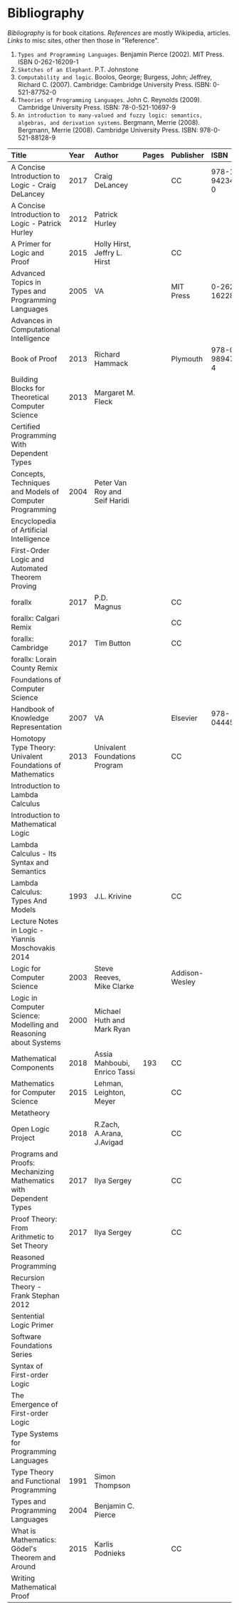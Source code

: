 # Bibliography

_Bibliography_ is for book citations. _References_ are mostly Wikipedia, articles. _Links_ to misc sites, other then those in "Reference".


1. `Types and Programming Languages`. Benjamin Pierce (2002). MIT Press. ISBN 0-262-16209-1
1. `Sketches of an Elephant`. P.T. Johnstone
1. `Computability and logic`. Boolos, George; Burgess, John; Jeffrey, Richard C. (2007). Cambridge: Cambridge University Press. ISBN: 0-521-87752-0
1. `Theories of Programming Languages`. John C. Reynolds (2009). Cambridge University Press. ISBN: 78-0-521-10697-9
1. `An introduction to many-valued and fuzzy logic: semantics, algebras, and derivation systems`. Bergmann, Merrie (2008). Bergmann, Merrie (2008). Cambridge University Press. ISBN: 978-0-521-88128-9



| Title                                                             | Year | Author                        | Pages | Publisher      | ISBN              | Ed. | S |
|:------------------------------------------------------------------|:-----|:------------------------------|:------|:---------------|:------------------|:----|:--|
| A Concise Introduction to Logic - Craig DeLancey                  | 2017 | Craig DeLancey                |       | CC             | 978-1-942341-42-0 | 1   |   |
| A Concise Introduction to Logic - Patrick Hurley                  | 2012 | Patrick Hurley                |       |                |                   |     |   |
| A Primer for Logic and Proof                                      | 2015 | Holly Hirst, Jeffry L. Hirst  |       | CC             |                   | 1   |   |
| Advanced Topics in Types and Programming Languages                | 2005 | VA                            |       | MIT Press      | 0-262-16228-8     |     |   |
| Advances in Computational Intelligence                            |      |                               |       |                |                   |     |   |
| Book of Proof                                                     | 2013 | Richard Hammack               |       | Plymouth       | 978-0-9894721-0-4 | 2,3 |   |
| Building Blocks for Theoretical Computer Science                  | 2013 | Margaret M. Fleck             |       |                |                   |     |   |
| Certified Programming With Dependent Types                        |      |                               |       |                |                   |     |   |
| Concepts, Techniques and Models of Computer Programming           | 2004 | Peter Van Roy and Seif Haridi |       |                |                   |     |   |
| Encyclopedia of Artificial Intelligence                           |      |                               |       |                |                   |     |   |
| First-Order Logic and Automated Theorem Proving                   |      |                               |       |                |                   |     |   |
| forallx                                                           | 2017 | P.D. Magnus                   |       | CC             |                   |     |   |
| forallx: Calgari Remix                                            |      |                               |       | CC             |                   |     |   |
| forallx: Cambridge                                                | 2017 | Tim Button                    |       | CC             |                   |     |   |
| forallx: Lorain County Remix                                      |      |                               |       |                |                   |     |   |
| Foundations of Computer Science                                   |      |                               |       |                |                   |     |   |
| Handbook of Knowledge Representation                              | 2007 | VA                            |       | Elsevier       | 978-0444522115    |     |   |
| Homotopy Type Theory: Univalent Foundations of Mathematics        | 2013 | Univalent Foundations Program |       | CC             |                   |     |   |
| Introduction to Lambda Calculus                                   |      |                               |       |                |                   |     |   |
| Introduction to Mathematical Logic                                |      |                               |       |                |                   |     |   |
| Lambda Calculus - Its Syntax and Semantics                        |      |                               |       |                |                   |     |   |
| Lambda Calculus: Types And Models                                 | 1993 | J.L. Krivine                  |       | CC             |                   |     |   |
| Lecture Notes in Logic - Yiannis Moschovakis 2014                 |      |                               |       |                |                   |     |   |
| Logic for Computer Science                                        | 2003 | Steve Reeves, Mike Clarke     |       | Addison-Wesley |                   | 2   |   |
| Logic in Computer Science: Modelling and Reasoning about Systems  | 2000 | Michael Huth and Mark Ryan    |       |                |                   |     |   |
| Mathematical Components                                           | 2018 | Assia Mahboubi, Enrico Tassi  | 193   | CC             |                   |     |   |
| Mathematics for Computer Science                                  | 2015 | Lehman, Leighton, Meyer       |       | CC             |                   | 1,2 |   |
| Metatheory                                                        |      |                               |       |                |                   |     |   |
| Open Logic Project                                                | 2018 | R.Zach, A.Arana, J.Avigad     |       | CC             |                   |     |   |
| Programs and Proofs: Mechanizing Mathematics with Dependent Types | 2017 | Ilya Sergey                   |       | CC             |                   |     |   |
| Proof Theory: From Arithmetic to Set Theory                       | 2017 | Ilya Sergey                   |       | CC             |                   |     |   |
| Reasoned Programming                                              |      |                               |       |                |                   |     |   |
| Recursion Theory - Frank Stephan 2012                             |      |                               |       |                |                   |     |   |
| Sentential Logic Primer                                           |      |                               |       |                |                   |     |   |
| Software Foundations Series                                       |      |                               |       |                |                   |     |   |
| Syntax of First-order Logic                                       |      |                               |       |                |                   |     |   |
| The Emergence of First-order Logic                                |      |                               |       |                |                   |     |   |
| Type Systems for Programming Languages                            |      |                               |       |                |                   |     |   |
| Type Theory and Functional Programming                            | 1991 | Simon Thompson                |       |                |                   |     |   |
| Types and Programming Languages                                   | 2004 | Benjamin C. Pierce            |       |                |                   |     |   |
| What is Mathematics: Gödel's Theorem and Around                   | 2015 | Karlis Podnieks               |       | CC             |                   |     |   |
| Writing Mathematical Proof                                        |      |                               |       |                |                   |     |   |



